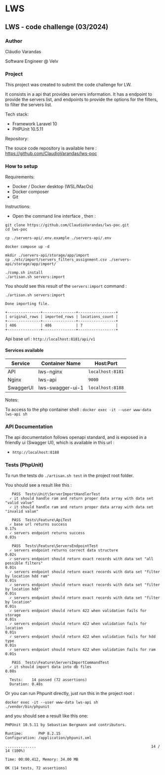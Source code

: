 # LWS
## LWS - code challenge (03/2024)

### Author

Cláudio Varandas

Software Engineer @ Velv

### Project 

This project was created to submit the code challenge for LW.

It consists in a api that provides servers information. It has a endpoint to provide the servers
list, and endpoints to provide the options for the filters, to filter the servers list.

Tech stack:

- Framework Laravel 10
- PHPUnit 10.5.11 

Repository:

The souce code repository is available here :
https://github.com/ClaudioVarandas/lws-poc

### How to setup 

Requirements:

- Docker / Docker desktop (WSL/MacOs)
- Docker composer
- Git

Instructions:

- Open the command line interface , then :

```shell
git clone https://github.com/ClaudioVarandas/lws-poc.git
cd lws-poc

cp ./servers-api/.env.example ./servers-api/.env

docker compose up -d

mkdir ./servers-api/storage/app/import
cp ./etc/import/servers_filters_assignment.csv ./servers-api/storage/app/import/

./comp.sh install
./artisan.sh servers:import

```

You should see this result of the `servers:import` command :
```shell
./artisan.sh servers:import

Done importing file.

+---------------+---------------+-----------------+
| original_rows | imported_rows | locations_count |
+---------------+---------------+-----------------+
| 486           | 486           | 7               |
+---------------+---------------+-----------------+
```

Api base url : `http://localhost:8181/api/v1`

#### Services available

Service            | Container Name   | Host:Port
-------------------|------------------|-----------------
 API               | lws-nginx        | `localhost:8181`
 Nginx             | lws-api          | `9000` 
 SwaggerUI         | lws-swagger-ui-1 | `localhost:8188`


Notes:

To access to the php container shell :
`docker exec -it --user www-data lws-api sh`

### API Documentation

The api documentation follows openapi standard, and is exposed in a friendly ui (Swagger UI), 
which is available in this url :

- `http://localhost:8188`

### Tests (PhpUnit)

To run the tests do `./artisan.sh test` in the project root folder.

You should see a result like this :

```shell
   PASS  Tests\Unit\ServerImportHandlerTest
  ✓ it should handle ram and return proper data array with data set "valid value"
  ✓ it should handle ram and return proper data array with data set "invalid value"

   PASS  Tests\Feature\ApiTest
  ✓ base url returns success                                                                                                                                     0.17s
  ✓ servers endpoint returns success                                                                                                                             0.03s

   PASS  Tests\Feature\ServersEndpointTest
  ✓ servers endpoint returns correct data structure                                                                                                              0.02s
  ✓ servers endpoint should return exact records with data set "all possible filters"                                                                            0.01s
  ✓ servers endpoint should return exact records with data set "filter by location hdd ram"                                                                      0.01s
  ✓ servers endpoint should return exact records with data set "filter by location hdd"                                                                          0.01s
  ✓ servers endpoint should return exact records with data set "filter by location"                                                                              0.01s
  ✓ servers endpoint should return 422 when validation fails for storage                                                                                         0.01s
  ✓ servers endpoint should return 422 when validation fails for location                                                                                        0.01s
  ✓ servers endpoint should return 422 when validation fails for hdd type                                                                                        0.01s
  ✓ servers endpoint should return 422 when validation fails for ram                                                                                             0.01s

   PASS  Tests\Feature\ServersImportCommandTest
  ✓ it should import data into db files                                                                                                                          0.08s

  Tests:    14 passed (72 assertions)
  Duration: 0.48s

```

Or you can run Phpunit directly, just run this in the project root :
```shell
docker exec -it --user www-data lws-api sh
./vendor/bin/phpunit
```

and you should see a result like this one:
```shell
PHPUnit 10.5.11 by Sebastian Bergmann and contributors.

Runtime:       PHP 8.2.15
Configuration: /application/phpunit.xml

..............                                                    14 / 14 (100%)

Time: 00:00.412, Memory: 34.00 MB

OK (14 tests, 72 assertions)
```